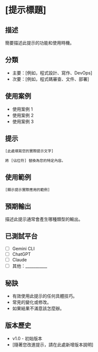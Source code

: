 # [提示標題]

## 描述

簡要描述此提示的功能和使用時機。

## 分類

- 主要：[例如，程式設計、寫作、DevOps]
- 次要：[例如，程式碼審查、文件、部署]

## 使用案例

- 使用案例 1
- 使用案例 2
- 使用案例 3

## 提示

```text
[此處填寫您的實際提示文字]

將 [佔位符] 替換為您的特定內容。
```

## 使用範例

```text
[顯示提示實際應用的範例]
```

## 預期輸出

描述此提示通常會產生哪種類型的輸出。

## 已測試平台

- [ ] Gemini CLI
- [ ] ChatGPT
- [ ] Claude
- [ ] 其他：___________

## 秘訣

- 有效使用此提示的任何具體技巧。
- 常見的變化或修改。
- 如果結果不滿意該怎麼辦。

## 版本歷史

- v1.0 - 初始版本
- [隨著您改進提示，請在此處新增版本說明]
